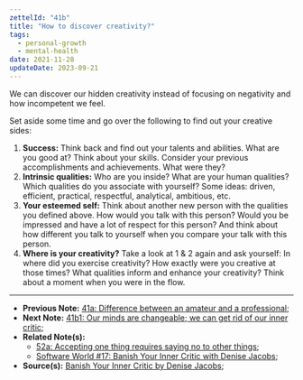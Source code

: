```yaml
---
zettelId: "41b"
title: "How to discover creativity?"
tags:
  - personal-growth
  - mental-health
date: 2021-11-28
updateDate: 2023-09-21
---
```


We can discover our hidden creativity instead of focusing on negativity and how incompetent we feel.

Set aside some time and go over the following to find out your creative sides:

1. **Success:** Think back and find out your talents and abilities. What are you good at? Think about your skills. Consider your previous accomplishments and achievements. What were they?
2. **Intrinsic qualities:** Who are you inside? What are your human qualities? Which qualities do you associate with yourself? Some ideas: driven, efficient, practical, respectful, analytical, ambitious, etc.
3. **Your esteemed self:** Think about another new person with the qualities you defined above. How would you talk with this person? Would you be impressed and have a lot of respect for this person? And think about how different you talk to yourself when you compare your talk with this person.
4. **Where is your creativity?** Take a look at 1 & 2 again and ask yourself: In where did you exercise creativity? How exactly were you creative at those times? What qualities inform and enhance your creativity? Think about a moment when you were in the flow.

---

- **Previous Note:** [41a: Difference between an amateur and a professional](/notes/41a/);
- **Next Note:** [41b1: Our minds are changeable; we can get rid of our inner critic](/notes/41b1/);
- **Related Note(s):**
  - [52a: Accepting one thing requires saying no to other things](/notes/52a/);
  - [Software World #17: Banish Your Inner Critic with Denise Jacobs](https://mediations.candost.blog/p/17-banish-your-inner-critic-with-638/);
- **Source(s):** [Banish Your Inner Critic by Denise Jacobs](https://innercriticbook.com/);
